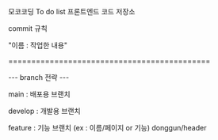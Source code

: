 모코코딩 To do list 프론트엔드 코드 저장소

commit 규칙

"이름 : 작업한 내용"

============================================

--- branch 전략 ---

main : 배포용 브랜치

develop : 개발용 브랜치

feature : 기능 브랜치 (ex : 이름/페이지 or 기능) donggun/header
